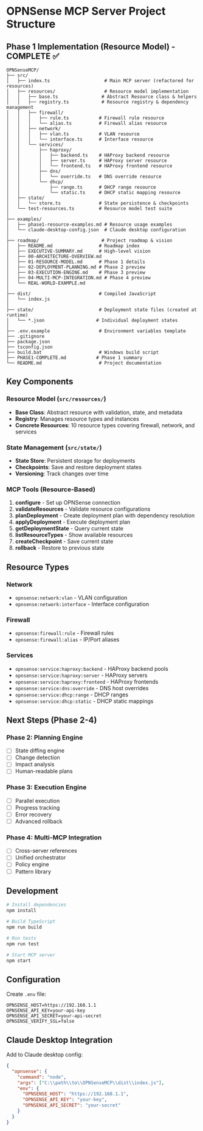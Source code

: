 # OPNSense MCP Server Project Structure

## Phase 1 Implementation (Resource Model) - COMPLETE ✅

```
OPNSenseMCP/
├── src/
│   ├── index.ts                    # Main MCP server (refactored for resources)
│   ├── resources/                  # Resource model implementation
│   │   ├── base.ts                # Abstract Resource class & helpers
│   │   ├── registry.ts            # Resource registry & dependency management
│   │   ├── firewall/
│   │   │   ├── rule.ts           # Firewall rule resource
│   │   │   └── alias.ts          # Firewall alias resource
│   │   ├── network/
│   │   │   ├── vlan.ts           # VLAN resource
│   │   │   └── interface.ts      # Interface resource
│   │   └── services/
│   │       ├── haproxy/
│   │       │   ├── backend.ts    # HAProxy backend resource
│   │       │   ├── server.ts     # HAProxy server resource
│   │       │   └── frontend.ts   # HAProxy frontend resource
│   │       ├── dns/
│   │       │   └── override.ts   # DNS override resource
│   │       └── dhcp/
│   │           ├── range.ts      # DHCP range resource
│   │           └── static.ts     # DHCP static mapping resource
│   ├── state/
│   │   └── store.ts              # State persistence & checkpoints
│   └── test-resources.ts         # Resource model test suite
│
├── examples/
│   ├── phase1-resource-examples.md # Resource usage examples
│   └── claude-desktop-config.json  # Claude desktop configuration
│
├── roadmap/                       # Project roadmap & vision
│   ├── README.md                 # Roadmap index
│   ├── EXECUTIVE-SUMMARY.md      # High-level vision
│   ├── 00-ARCHITECTURE-OVERVIEW.md
│   ├── 01-RESOURCE-MODEL.md      # Phase 1 details
│   ├── 02-DEPLOYMENT-PLANNING.md # Phase 2 preview
│   ├── 03-EXECUTION-ENGINE.md    # Phase 3 preview
│   ├── 04-MULTI-MCP-INTEGRATION.md # Phase 4 preview
│   └── REAL-WORLD-EXAMPLE.md
│
├── dist/                         # Compiled JavaScript
│   └── index.js
│
├── state/                        # Deployment state files (created at runtime)
│   └── *.json                   # Individual deployment states
│
├── .env.example                  # Environment variables template
├── .gitignore
├── package.json
├── tsconfig.json
├── build.bat                     # Windows build script
├── PHASE1-COMPLETE.md           # Phase 1 summary
└── README.md                     # Project documentation
```

## Key Components

### Resource Model (`src/resources/`)
- **Base Class**: Abstract resource with validation, state, and metadata
- **Registry**: Manages resource types and instances
- **Concrete Resources**: 10 resource types covering firewall, network, and services

### State Management (`src/state/`)
- **State Store**: Persistent storage for deployments
- **Checkpoints**: Save and restore deployment states
- **Versioning**: Track changes over time

### MCP Tools (Resource-Based)
1. **configure** - Set up OPNSense connection
2. **validateResources** - Validate resource configurations
3. **planDeployment** - Create deployment plan with dependency resolution
4. **applyDeployment** - Execute deployment plan
5. **getDeploymentState** - Query current state
6. **listResourceTypes** - Show available resources
7. **createCheckpoint** - Save current state
8. **rollback** - Restore to previous state

## Resource Types

### Network
- `opnsense:network:vlan` - VLAN configuration
- `opnsense:network:interface` - Interface configuration

### Firewall
- `opnsense:firewall:rule` - Firewall rules
- `opnsense:firewall:alias` - IP/Port aliases

### Services
- `opnsense:service:haproxy:backend` - HAProxy backend pools
- `opnsense:service:haproxy:server` - HAProxy servers
- `opnsense:service:haproxy:frontend` - HAProxy frontends
- `opnsense:service:dns:override` - DNS host overrides
- `opnsense:service:dhcp:range` - DHCP ranges
- `opnsense:service:dhcp:static` - DHCP static mappings

## Next Steps (Phase 2-4)

### Phase 2: Planning Engine
- [ ] State diffing engine
- [ ] Change detection
- [ ] Impact analysis
- [ ] Human-readable plans

### Phase 3: Execution Engine
- [ ] Parallel execution
- [ ] Progress tracking
- [ ] Error recovery
- [ ] Advanced rollback

### Phase 4: Multi-MCP Integration
- [ ] Cross-server references
- [ ] Unified orchestrator
- [ ] Policy engine
- [ ] Pattern library

## Development

```bash
# Install dependencies
npm install

# Build TypeScript
npm run build

# Run tests
npm run test

# Start MCP server
npm start
```

## Configuration

Create `.env` file:
```env
OPNSENSE_HOST=https://192.168.1.1
OPNSENSE_API_KEY=your-api-key
OPNSENSE_API_SECRET=your-api-secret
OPNSENSE_VERIFY_SSL=false
```

## Claude Desktop Integration

Add to Claude desktop config:
```json
{
  "opnsense": {
    "command": "node",
    "args": ["C:\\path\\to\\OPNSenseMCP\\dist\\index.js"],
    "env": {
      "OPNSENSE_HOST": "https://192.168.1.1",
      "OPNSENSE_API_KEY": "your-key",
      "OPNSENSE_API_SECRET": "your-secret"
    }
  }
}
```
